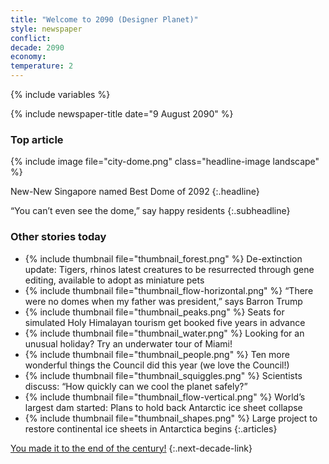 ```yaml
---
title: "Welcome to 2090 (Designer Planet)"
style: newspaper
conflict: 
decade: 2090
economy: 
temperature: 2
---
```


{% include variables %}

{% include newspaper-title date="9 August 2090" %}

### Top article

{% include image file="city-dome.png" class="headline-image landscape" %}

New-New Singapore named Best Dome of 2092
{:.headline}

“You can’t even see the dome,” say happy residents
{:.subheadline}

### Other stories today

- {% include thumbnail file="thumbnail_forest.png" %} De-extinction update: Tigers, rhinos latest creatures to be resurrected through gene editing, available to adopt as miniature pets
- {% include thumbnail file="thumbnail_flow-horizontal.png" %} “There were no domes when my father was president,” says Barron Trump
- {% include thumbnail file="thumbnail_peaks.png" %} Seats for simulated Holy Himalayan tourism get booked five years in advance
- {% include thumbnail file="thumbnail_water.png" %} Looking for an unusual holiday? Try an underwater tour of Miami!
- {% include thumbnail file="thumbnail_people.png" %} Ten more wonderful things the Council did this year (we love the Council!)
- {% include thumbnail file="thumbnail_squiggles.png" %} Scientists discuss: “How quickly can we cool the planet safely?”
- {% include thumbnail file="thumbnail_flow-vertical.png" %} World’s largest dam started: Plans to hold back Antarctic ice sheet collapse
- {% include thumbnail file="thumbnail_shapes.png" %} Large project to restore continental ice sheets in Antarctica begins
{:.articles}

[You made it to the end of the century!](ending_2100-designer-planet.html)
{:.next-decade-link}

